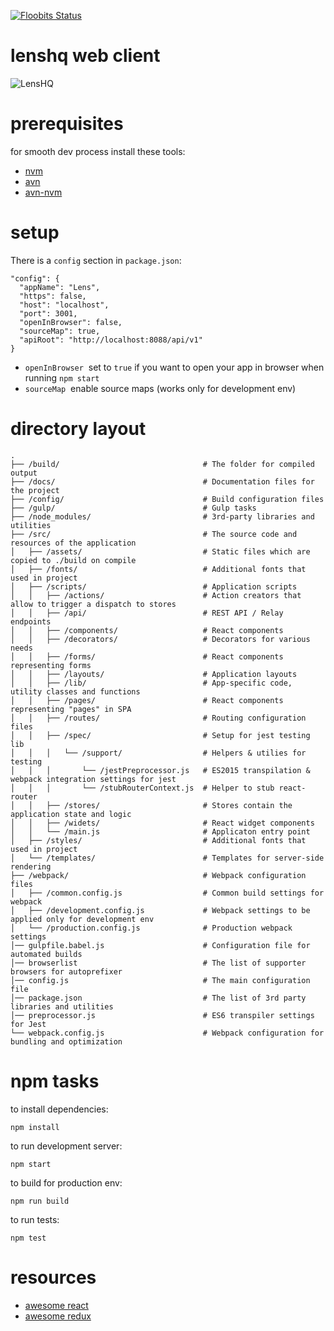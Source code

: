 [![Floobits Status](https://floobits.com/vyorkin/lenshq.svg)](https://floobits.com/vyorkin/lenshq/redirect)

# lenshq web client

![LensHQ](http://puu.sh/j955F/d2bf0077be.png "LensHQ – profiling tool for Rails apps.")

# prerequisites

for smooth dev process install these tools:

* [nvm](https://github.com/creationix/nvm)
* [avn](https://github.com/wbyoung/avn)
* [avn-nvm](https://github.com/wbyoung/avn-nvm)

# setup

There is a `config` section in `package.json`:

```
"config": {
  "appName": "Lens",
  "https": false,
  "host": "localhost",
  "port": 3001,
  "openInBrowser": false,
  "sourceMap": true,
  "apiRoot": "http://localhost:8088/api/v1"
}
```

* `openInBrowser` ­ set to `true` if you want to open your app in browser when running `npm start`
* `sourceMap` ­ enable source maps (works only for development env)

# directory layout

```
.
├── /build/                                # The folder for compiled output
├── /docs/                                 # Documentation files for the project
├── /config/                               # Build configuration files
├── /gulp/                                 # Gulp tasks
├── /node_modules/                         # 3rd-party libraries and utilities
├── /src/                                  # The source code and resources of the application
│   ├── /assets/                           # Static files which are copied to ./build on compile
│   ├── /fonts/                            # Additional fonts that used in project
│   ├── /scripts/                          # Application scripts
│   │   ├── /actions/                      # Action creators that allow to trigger a dispatch to stores
│   │   ├── /api/                          # REST API / Relay endpoints
│   │   ├── /components/                   # React components
│   │   ├── /decorators/                   # Decorators for various needs
│   │   ├── /forms/                        # React components representing forms
│   │   ├── /layouts/                      # Application layouts
│   │   ├── /lib/                          # App-specific code, utility classes and functions
│   │   ├── /pages/                        # React components representing "pages" in SPA
│   │   ├── /routes/                       # Routing configuration files
│   │   ├── /spec/                         # Setup for jest testing lib
│   │   │   └── /support/                  # Helpers & utilies for testing
│   │   │       └── /jestPreprocessor.js   # ES2015 transpilation & webpack integration settings for jest
│   │   │       └── /stubRouterContext.js  # Helper to stub react-router
│   │   ├── /stores/                       # Stores contain the application state and logic
│   │   ├── /widets/                       # React widget components
│   │   └── /main.js                       # Applicaton entry point
│   ├── /styles/                           # Additional fonts that used in project
│   └── /templates/                        # Templates for server-side rendering
├── /webpack/                              # Webpack configuration files
│   ├── /common.config.js                  # Common build settings for webpack
│   ├── /development.config.js             # Webpack settings to be applied only for development env
│   └── /production.config.js              # Production webpack settings
│── gulpfile.babel.js                      # Configuration file for automated builds
│── browserlist                            # The list of supporter browsers for autoprefixer
│── config.js                              # The main configuration file
│── package.json                           # The list of 3rd party libraries and utilities
│── preprocessor.js                        # ES6 transpiler settings for Jest
└── webpack.config.js                      # Webpack configuration for bundling and optimization
```

# npm tasks

to install dependencies:
```
npm install
```

to run development server:
```
npm start
```

to build for production env:
```
npm run build
```

to run tests:
```
npm test
```

# resources

* [awesome react](https://github.com/enaqx/awesome-react)
* [awesome redux](https://github.com/xgrommx/awesome-redux)
